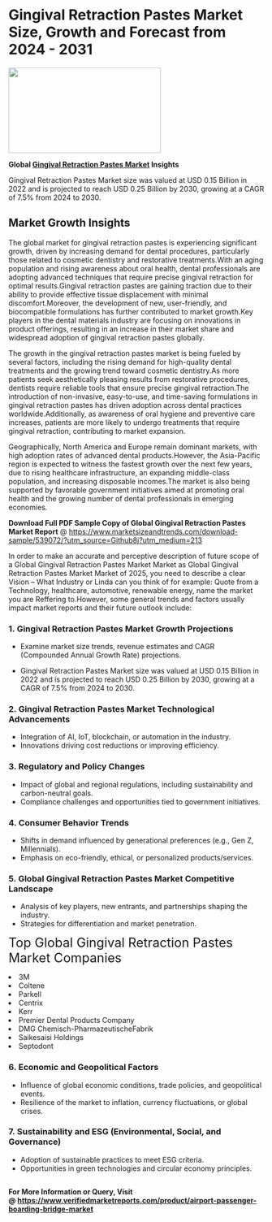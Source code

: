 <H1>Gingival Retraction Pastes Market Size, Growth and Forecast from 2024 - 2031</H1><img class="aligncenter size-medium wp-image-584254" src="https://thirdeyenews.in/wp-content/uploads/2024/09/Global-Market-Research-300x168.jpeg" alt="" width="300" height="168" /><p><strong>Global&nbsp;<a href="https://www.marketsizeandtrends.com/download-sample/539072/?utm_source=Github8j?utm_medium=213">Gingival Retraction Pastes Market</a> Insights</strong></p><p>Gingival Retraction Pastes Market size was valued at USD 0.15 Billion in 2022 and is projected to reach USD 0.25 Billion by 2030, growing at a CAGR of 7.5% from 2024 to 2030.</p><p><h2>Market Growth Insights</h2> <p>The global market for gingival retraction pastes is experiencing significant growth, driven by increasing demand for dental procedures, particularly those related to cosmetic dentistry and restorative treatments.With an aging population and rising awareness about oral health, dental professionals are adopting advanced techniques that require precise gingival retraction for optimal results.Gingival retraction pastes are gaining traction due to their ability to provide effective tissue displacement with minimal discomfort.Moreover, the development of new, user-friendly, and biocompatible formulations has further contributed to market growth.Key players in the dental materials industry are focusing on innovations in product offerings, resulting in an increase in their market share and widespread adoption of gingival retraction pastes globally.</p> <p>The growth in the gingival retraction pastes market is being fueled by several factors, including the rising demand for high-quality dental treatments and the growing trend toward cosmetic dentistry.As more patients seek aesthetically pleasing results from restorative procedures, dentists require reliable tools that ensure precise gingival retraction.The introduction of non-invasive, easy-to-use, and time-saving formulations in gingival retraction pastes has driven adoption across dental practices worldwide.Additionally, as awareness of oral hygiene and preventive care increases, patients are more likely to undergo treatments that require gingival retraction, contributing to market expansion.</p> <p>Geographically, North America and Europe remain dominant markets, with high adoption rates of advanced dental products.However, the Asia-Pacific region is expected to witness the fastest growth over the next few years, due to rising healthcare infrastructure, an expanding middle-class population, and increasing disposable incomes.The market is also being supported by favorable government initiatives aimed at promoting oral health and the growing number of dental professionals in emerging economies.</p> <p><span class=""><strong>Download Full PDF Sample Copy of Global Gingival Retraction Pastes Market Report</strong> @ <a href="https://www.marketsizeandtrends.com/download-sample/539072/?utm_source=Github8j?utm_medium=213" target="_blank">https://www.marketsizeandtrends.com/download-sample/539072/?utm_source=Github8j?utm_medium=213</a></span></p><p>In order to make an accurate and perceptive description of future scope of a Global&nbsp;Gingival Retraction Pastes Market Market as Global&nbsp;Gingival Retraction Pastes Market Market of 2025, you need to describe a clear Vision &ndash; What Industry or Linda can you think of for example: Quote from a Technology, healthcare, automotive, renewable energy, name the market you are Reffering to.However, some general trends and factors usually impact market reports and their future outlook include:</p><h3>1.&nbsp;<strong>Gingival Retraction Pastes Market Growth Projections</strong></h3><ul><li>Examine market size trends, revenue estimates and CAGR (Compounded Annual Growth Rate) projections.</li><li><p>Gingival Retraction Pastes Market size was valued at USD 0.15 Billion in 2022 and is projected to reach USD 0.25 Billion by 2030, growing at a CAGR of 7.5% from 2024 to 2030.</p></li></ul><h3>2.&nbsp;<strong>Gingival Retraction Pastes Market Technological Advancements</strong></h3><ul><li>Integration of AI, IoT, blockchain, or automation in the industry.</li><li>Innovations driving cost reductions or improving efficiency.</li></ul><h3>3.&nbsp;<strong>Regulatory and Policy Changes</strong></h3><ul><li>Impact of global and regional regulations, including sustainability and carbon-neutral goals.</li><li>Compliance challenges and opportunities tied to government initiatives.</li></ul><h3>4.&nbsp;<strong>Consumer Behavior Trends</strong></h3><ul><li>Shifts in demand influenced by generational preferences (e.g., Gen Z, Millennials).</li><li>Emphasis on eco-friendly, ethical, or personalized products/services.</li></ul><h3>5.&nbsp;<strong>Global Gingival Retraction Pastes Market Competitive Landscape</strong></h3><ul><li>Analysis of key players, new entrants, and partnerships shaping the industry.</li><li>Strategies for differentiation and market penetration.</li></ul><p data-pm-slice="1 1 []"><span style="color: inherit; font-family: inherit; font-size: 25px;">Top Global Gingival Retraction Pastes Market Companies</span></p><div class="" data-test-id=""><p><li>3M</li><li> Coltene</li><li> Parkell</li><li> Centrix</li><li> Kerr</li><li> Premier Dental Products Company</li><li> DMG Chemisch-PharmazeutischeFabrik</li><li> Saikesaisi Holdings</li><li> Septodont</li></p></div><h3>6.&nbsp;<strong>Economic and Geopolitical Factors</strong></h3><ul><li>Influence of global economic conditions, trade policies, and geopolitical events.</li><li>Resilience of the market to inflation, currency fluctuations, or global crises.</li></ul><h3>7.&nbsp;<strong>Sustainability and ESG (Environmental, Social, and Governance)</strong></h3><ul><li>Adoption of sustainable practices to meet ESG criteria.</li><li>Opportunities in green technologies and circular economy principles.</li></ul><h2><strong style="font-size: 14px;">For More Information or Query, Visit @&nbsp;</strong><a style="background-color: #ffffff; font-size: 14px;" href="https://www.marketsizeandtrends.com/report/gingival-retraction-pastes-market/" target="_blank">https://www.verifiedmarketreports.com/product/airport-passenger-boarding-bridge-market</a></h2>